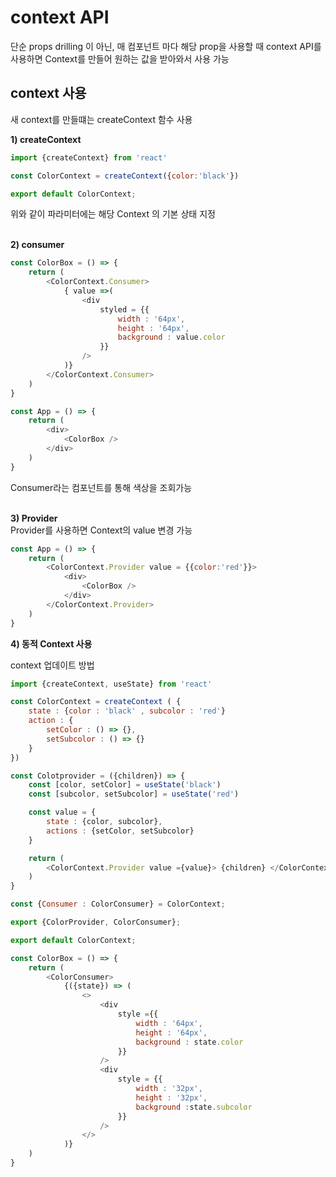 # context API
단순 props drilling 이 아닌, 매 컴포넌트 마다 해당 prop을 사용할 때 context API를 사용하면 Context를 만들어 원하는 값을 받아와서 사용 가능 <br>

## context 사용 <br>
새 context를 만들떄는 createContext 함수 사용 <br>

**1) createContext** <br>

```javascript
import {createContext} from 'react'

const ColorContext = createContext({color:'black'})

export default ColorContext;
```
위와 같이 파라미터에는 해당 Context 의 기본 상태 지정 <br><br>

**2) consumer** <br>
```javascript
const ColorBox = () => {
    return (
        <ColorContext.Consumer>
            { value =>(
                <div
                    styled = {{
                        width : '64px',
                        height : '64px',
                        background : value.color
                    }}
                />
            )}
        </ColorContext.Consumer>
    )
}

const App = () => {
    return (
        <div>
            <ColorBox />
        </div>
    )
}
```
Consumer라는 컴포넌트를 통해 색상을 조회가능 <br><br>

**3) Provider** <br>
Provider를 사용하면 Context의 value 변경 가능<br>

```javascript
const App = () => {
    return (
        <ColorContext.Provider value = {{color:'red'}}>
            <div>
                <ColorBox />
            </div>
        </ColorContext.Provider>
    )
}
```

**4) 동적 Context 사용** <br>

context 업데이트 방법<br>

```javascript
import {createContext, useState} from 'react'

const ColorContext = createContext ( {
    state : {color : 'black' , subcolor : 'red'}
    action : {
        setColor : () => {},
        setSubcolor : () => {}
    }
})

const Colotprovider = ({children}) => {
    const [color, setColor] = useState('black')
    const [subcolor, setSubcolor] = useState('red')

    const value = {
        state : {color, subcolor},
        actions : {setColor, setSubcolor}
    }

    return (
        <ColorContext.Provider value ={value}> {children} </ColorContext.Provider>
    )
}

const {Consumer : ColorConsumer} = ColorContext;

export {ColorProvider, ColorConsumer};

export default ColorContext;
```

```javascript
const ColorBox = () => {
    return (
        <ColorConsumer>
            {({state}) => (
                <>
                    <div 
                        style ={{
                            width : '64px',
                            height : '64px',
                            background : state.color
                        }}
                    />
                    <div 
                        style = {{
                            width : '32px',
                            height : '32px',
                            background :state.subcolor
                        }}
                    />
                </>
            )}
    )
}
```






